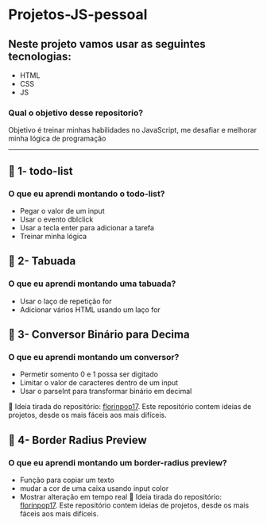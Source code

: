 # Projetos-JS-pessoal

## Neste projeto vamos usar as seguintes tecnologias:
   - HTML
   - CSS
   - JS

### Qual o objetivo desse repositorio?
   Objetivo é treinar minhas habilidades no JavaScript, me desafiar e melhorar minha lógica de programação

***
## :bookmark: 1- todo-list
   ### O que eu aprendi montando o todo-list?
   - Pegar o valor de um input
   - Usar o evento dblclick
   - Usar a tecla enter para adicionar a tarefa
   - Treinar minha lógica
  
## :bookmark: 2- Tabuada
   ### O que eu aprendi montando uma tabuada?
   - Usar o laço de repetição for
   - Adicionar vários HTML usando um laço for

## :bookmark: 3- Conversor Binário para Decima
   ### O que eu aprendi montando um conversor?
   - Permetir somento 0 e 1 possa ser digitado
   - Limitar o valor de caracteres dentro de um input
   - Usar o parseInt para transformar binário em decimal
   
  🔗 Ideia tirada do repositório: [florinpop17](https://github.com/florinpop17/app-ideas). Este repositório contem ideias de projetos, desde os mais fáceis aos mais difíceis.

  ## :bookmark: 4- Border Radius Preview
   ### O que eu aprendi montando um border-radius preview?
   - Função para copiar um texto
   - mudar a cor de uma caixa usando input color
   - Mostrar alteração em tempo real
   🔗 Ideia tirada do repositório: [florinpop17](https://github.com/florinpop17/app-ideas). Este repositório contem ideias de projetos, desde os mais fáceis aos mais difíceis.

